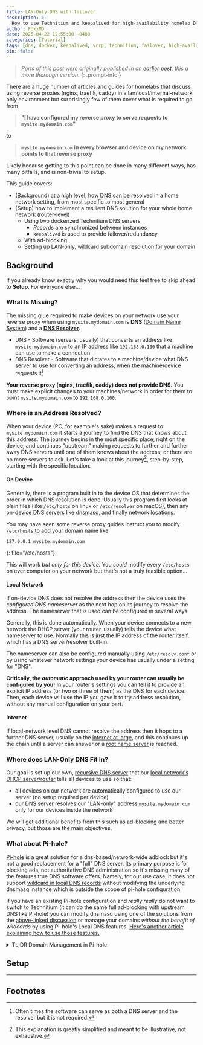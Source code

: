 ```yaml
---
title: LAN-Only DNS with failover
description: >-
  How to use Technitium and keepalived for high-availability homelab DNS
author: FoxxMD
date: 2025-04-22 12:55:00 -0400
categories: [Tutorial]
tags: [dns, docker, keepalived, vrrp, technitium, failover, high-availability]
pin: false
---
```


> *Parts of this post were originally published in an [earlier post](../lan-reverse-proxy-https#step-3-setting-up-lan-only-dns), this a more thorough version.*
{: .prompt-info }

There are a huge number of articles and guides for homelabs that discuss using reverse proxies (nginx, traefik, caddy) in a lan/local/internal-network only environment but surprisingly few of them cover what is required to go from

> **"I have configured my reverse proxy to serve requests to `mysite.mydomain.com`"**

to

> **`mysite.mydomain.com` in every browser and device on my network points to that reverse proxy**

Likely because getting to this point can be done in many different ways, has many pitfalls, and is non-trivial to setup.

This guide covers:

* (Background) at a high level, how DNS can be resolved in a home network setting, from most specific to most general
* (Setup) how to implement a resilient DNS solution for your whole home network (router-level)
  * Using two dockerized Technitium DNS servers
    * *Records* are synchronized between instances
    * `keepalived` is used to provide failover/redundancy
  * With ad-blocking
  * Setting up LAN-only, wildcard subdomain resolution for your domain

## Background

If you already know exactly why you would need this feel free to skip ahead to **Setup**. For everyone else...

### What Is Missing?

The missing glue required to make devices on your network use your reverse proxy when using `mysite.mydomain.com` is **DNS** ([Domain Name System](https://www.cloudflare.com/learning/dns/what-is-dns/)) and a [**DNS Resolver**](https://www.geeksforgeeks.org/address-resolution-in-dns-domain-name-server/).

* DNS - Software (servers, usually) that converts an address like `mysite.mydomain.com` to an IP address like `192.168.0.100` that a machine can use to make a connection
* DNS Resolver - Software that dictates to a machine/device what DNS server to use for converting an address, when the machine/device requests it[^resolver-optional]

**Your reverse proxy (nginx, traefik, caddy) does not provide DNS.** You must make explicit changes to your machines/network in order for them to point `mysite.mydomain.com` to `192.168.0.100`.

### Where is an Address Resolved?

<!-- TODO: Add link to more in-depth resolver journey -->

When your device (PC, for example's sake) makes a request to `mysite.mydomain.com` it starts a journey to find the DNS that knows about this address. The journey begins in the most specific place, right on the device, and continues "upstream" making requests to further and further away DNS servers until one of them knows about the address, or there are no more servers to ask. Let's take a look at this journey[^simplified], step-by-step, starting with the specific location.

#### On Device

Generally, there is a program built in to the device OS that determines the order in which DNS resolution is done. Usually this program first looks at plain files (like `/etc/hosts` on linux or `/etc/resolver` on macOS), then any on-device DNS servers like [dnsmasq](https://dnsmasq.org/doc.html), and finally network locations.

You may have seen some reverse proxy guides instruct you to modify `/etc/hosts` to add your domain name like

```
127.0.0.1 mysite.mydomain.com
```
{: file="/etc/hosts"}

This will work *but only for this device.* You *could* modify every `/etc/hosts` on ever computer on your network but that's not a truly feasible option...

#### Local Network

If on-device DNS does not resolve the address then the device uses the *configured DNS nameserver* as the next hop on its journey to resolve the address. The nameserver that is used can be configured in several ways.

Generally, this is done automatically. When your device connects to a new network the DHCP server (your router, usually) tells the device what nameserver to use. Normally this is just the IP address of the router itself, which has a DNS server/resolver built-in.

The nameserver can also be configured manually using `/etc/resolv.conf` or by using whatever network settings your device has usually under a setting for "DNS".

**Critically, the *automatic* approach used by your router can usually be configured by you!** In your router's settings you can tell it to provide an explicit IP address (or two or three of them) as the DNS for each device. Then, each device will use the IP you gave it to try address resolution, without any manual configuration on your part.

#### Internet

If local-network level DNS cannot resolve the address then it hops to a further DNS server, usually on the [internet at large](https://one.one.one.one/), and this continues up the chain until a server can answer or a [root name server](https://en.wikipedia.org/wiki/Root_name_server) is reached.


### Where does LAN-Only DNS Fit In?

Our goal is set up our own, [recursive DNS server](https://www.cloudflare.com/learning/dns/what-is-recursive-dns/) that our [local network's DHCP server/router](#local-network) tells all devices to use so that:

* all devices on our network are automatically configured to use our server (no setup required per device)
* our DNS server resolves our "LAN-only" address `mysite.mydomain.com` only for our devices inside the network

We will get additional benefits from this such as ad-blocking and better privacy, but those are the main objectives.

### What about Pi-hole?

[Pi-hole](https://pi-hole.net/) is a great solution for a dns-based/network-wide adblock but it's not a good replacement for a "full" DNS server. Its primary purpose is for blocking ads, not authoritative DNS administration so it's missing many of the features true DNS software offers. Namely, for our use case, it does not support [wildcard in local DNS records](https://discourse.pi-hole.net/t/support-wildcards-in-local-dns-records/32098/12) without modifying the underlying dnsmasq instance which is outside the scope of pi-hole configuration.

If you have an existing Pi-hole configuration and _really really_ do not want to switch to Technitium (it can do the same full ad-blocking with upstream DNS like Pi-hole) you can modify dnsmasq using one of the solutions from the [above-linked discussion](https://discourse.pi-hole.net/t/support-wildcards-in-local-dns-records/32098/12) or  manage your domains _without the benefit of wildcards_ by using Pi-hole's Local DNS features. [Here's another article explaining how to use those features.](https://www.techaddressed.com/tutorials/using-pi-hole-local-dns/#dns)

<details markdown="1">
  <summary>TL;DR Domain Management in Pi-hole</summary>

Open the Pi-hole dashboard, then:

* Local DNS -> DNS Record
  * **Domain:** `MY_DOMAIN.com`
  * **IP Address:** `Reverse Proxy Local IP`
* Local DNS -> CNAME Records
  * For each subdomain add a CNAME pointing back to the same domain
  * **Domain:** `subdomain.MY_DOMAIN.com`
  * **Target Domain:** `subdomain.MY_DOMAIN.com`

</details>

## Setup



___

## Footnotes

[^resolver-optional]: Often times the software can serve as both a DNS server and the resolver but it is not required.
[^simplified]: This explanation is greatly simplified and meant to be illustrative, not exhaustive.